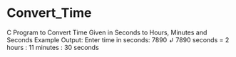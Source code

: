 # Convert_Time
C Program to Convert Time Given in Seconds to Hours, Minutes and Seconds Example Output: Enter time in seconds: 7890 ↲ 7890 seconds = 2 hours : 11 minutes : 30 seconds

